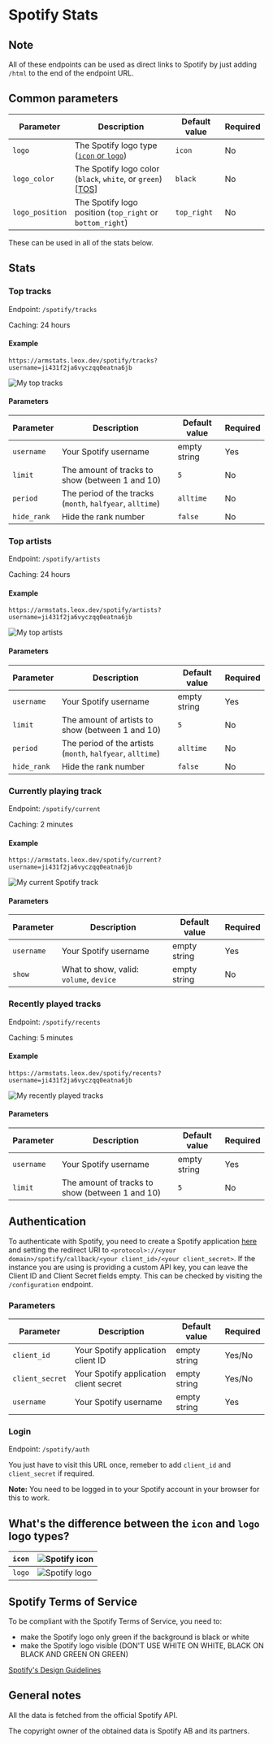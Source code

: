 # Spotify Stats

## Note

All of these endpoints can be used as direct links to Spotify by just adding `/html` to the end of the endpoint URL.

## Common parameters

| Parameter | Description | Default value | Required |
| --- | --- | --- | --- |
| `logo` | The Spotify logo type ([`icon` or `logo`](#whats-the-difference-between-the-icon-and-logo-logo-types)) | `icon` | No |
| `logo_color` | The Spotify logo color (`black`, `white`, or `green`) [[TOS](#spotify-terms-of-service)] | `black` | No |
| `logo_position` | The Spotify logo position (`top_right` or `bottom_right`)  | `top_right` | No |

These can be used in all of the stats below.

## Stats

### Top tracks

Endpoint: `/spotify/tracks`

Caching: 24 hours

#### Example

```https://armstats.leox.dev/spotify/tracks?username=ji431f2ja6vyczqq0eatna6jb```

![My top tracks](https://armstats.leox.dev/spotify/tracks?username=ji431f2ja6vyczqq0eatna6jb)

#### Parameters

| Parameter | Description | Default value | Required |
| --- | --- | --- | --- |
| `username` | Your Spotify username | empty string | Yes |
| `limit` | The amount of tracks to show (between 1 and 10) | `5` | No |
| `period` | The period of the tracks (`month`, `halfyear`, `alltime`) | `alltime` | No |
| `hide_rank` | Hide the rank number | `false` | No |

### Top artists

Endpoint: `/spotify/artists`

Caching: 24 hours

#### Example

```https://armstats.leox.dev/spotify/artists?username=ji431f2ja6vyczqq0eatna6jb```

![My top artists](https://armstats.leox.dev/spotify/artists?username=ji431f2ja6vyczqq0eatna6jb)

#### Parameters

| Parameter | Description | Default value | Required |
| --- | --- | --- | --- |
| `username` | Your Spotify username | empty string | Yes |
| `limit` | The amount of artists to show (between 1 and 10) | `5` | No |
| `period` | The period of the artists (`month`, `halfyear`, `alltime`) | `alltime` | No |
| `hide_rank` | Hide the rank number | `false` | No |

### Currently playing track

Endpoint: `/spotify/current`

Caching: 2 minutes

#### Example

```https://armstats.leox.dev/spotify/current?username=ji431f2ja6vyczqq0eatna6jb```

![My current Spotify track](https://armstats.leox.dev/spotify/current?username=ji431f2ja6vyczqq0eatna6jb)

#### Parameters

| Parameter | Description | Default value | Required |
| --- | --- | --- | --- |
| `username` | Your Spotify username | empty string | Yes |
| `show` | What to show, valid: `volume`, `device` | empty string | No |

### Recently played tracks

Endpoint: `/spotify/recents`

Caching: 5 minutes

#### Example

```https://armstats.leox.dev/spotify/recents?username=ji431f2ja6vyczqq0eatna6jb```

![My recently played tracks](https://armstats.leox.dev/spotify/recents?username=ji431f2ja6vyczqq0eatna6jb)

#### Parameters

| Parameter | Description | Default value | Required |
| --- | --- | --- | --- |
| `username` | Your Spotify username | empty string | Yes |
| `limit` | The amount of tracks to show (between 1 and 10) | `5` | No |

## Authentication

To authenticate with Spotify, you need to create a Spotify application [here](https://developer.spotify.com/dashboard/create) and setting the redirect URI to `<protocol>://<your domain>/spotify/callback/<your client_id>/<your client_secret>`. If the instance you are using is providing a custom API key, you can leave the Client ID and Client Secret fields empty. This can be checked by visiting the `/configuration` endpoint.

### Parameters

| Parameter | Description | Default value | Required |
| --- | --- | --- | --- |
| `client_id` | Your Spotify application client ID | empty string | Yes/No |
| `client_secret` | Your Spotify application client secret | empty string | Yes/No |
| `username` | Your Spotify username | empty string | Yes |

### Login

Endpoint: `/spotify/auth`

You just have to visit this URL once, remeber to add `client_id` and `client_secret` if required.

**Note:**
You need to be logged in to your Spotify account in your browser for this to work.

## What's the difference between the `icon` and `logo` logo types?

| `icon` | ![Spotify icon](../assets/spotify/icons/green.png) |
| --- | --- |
| `logo` | ![Spotify logo](../assets/spotify/logos/green.png) |

## Spotify Terms of Service

To be compliant with the Spotify Terms of Service, you need to:

- make the Spotify logo only green if the background is black or white
- make the Spotify logo visible (DON'T USE WHITE ON WHITE, BLACK ON BLACK AND GREEN ON GREEN)

[Spotify's Design Guidelines](https://developer.spotify.com/documentation/design)

## General notes

All the data is fetched from the official Spotify API.

The copyright owner of the obtained data is Spotify AB and its partners.
